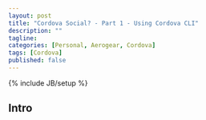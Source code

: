 ```yaml
---
layout: post
title: "Cordova Social? - Part 1 - Using Cordova CLI"
description: ""
tagline:
categories: [Personal, Aerogear, Cordova]
tags: [Cordova]
published: false
---
```

{% include JB/setup %}


## Intro

